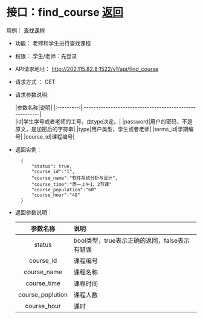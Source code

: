 # 接口：find_course  [返回](../README.md)
用例： [查找课程](../用例/查找课程.md)
- 功能：
    老师和学生进行查找课程  
  
 - 权限：
     学生/老师：先登录
    
- API请求地址： 
    http://202.115.82.8:1522/v1/api/find_course

- 请求方式 ：
    GET  

- 请求参数说明:        

     |参数名称|说明|
      |:---------:|:--------------------------------------------------------|      
      |id|学生学号或者老师的工号，由type决定。|
      |password|用户的密码，不是原文，是加密后的字符串| 
      |type|用户类型，学生或者老师|
      |terms_id|学期编号|
      |course_id|课程编号|
    
- 返回实例：

        {
            "status": true,
            "course_id":"1",
            "course_name":"软件系统分析与设计",
            "course_time":"周一上午1、2节课"
            "course_population":"60"
            "course_hour":"48"
        }
  
- 返回参数说明：    
 
  |参数名称|说明|
  |:---------:|:--------------------------------------------------------|      
  |status|bool类型，true表示正确的返回，false表示有错误|
  |course_id|课程编号|
  |course_name|课程名称|
  |course_time|课程时间|
  |course_poplution|课程人数|
  |course_hour|课时|
